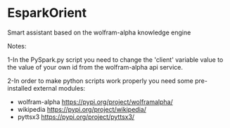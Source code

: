 # EsparkOrient
Smart assistant based on the wolfram-alpha knowledge engine

Notes:

1-In the PySpark.py script you need to change the 'client' variable value
to the value of your own id from the wolfram-alpha api service.

2-In order to make python scripts work properly you need some pre-installed external modules:
- wolfram-alpha  https://pypi.org/project/wolframalpha/
- wikipedia  https://pypi.org/project/wikipedia/
- pyttsx3 https://pypi.org/project/pyttsx3/
